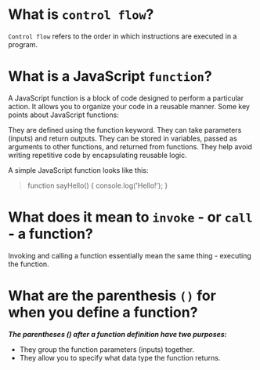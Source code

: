 # What is `control flow`?
`Control flow` refers to the order in which instructions are executed in a program.
# What is a JavaScript `function`?
A JavaScript function is a block of code designed to perform a particular action. It allows you to organize your code in a reusable manner.
Some key points about JavaScript functions:

They are defined using the function keyword.
They can take parameters (inputs) and return outputs.
They can be stored in variables, passed as arguments to other functions, and returned from functions.
They help avoid writing repetitive code by encapsulating reusable logic.

A simple JavaScript function looks like this:
> function sayHello() {
> console.log('Hello!');
> }
# What does it mean to `invoke` - or `call` - a function?
Invoking and calling a function essentially mean the same thing - executing the function.
# What are the parenthesis `()` for when you define a function?
***The parentheses () after a function definition have two purposes:***
- They group the function parameters (inputs) together.
- They allow you to specify what data type the function returns.